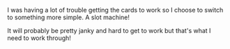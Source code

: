 I was having a lot of trouble getting the cards to work so I choose to switch to something more simple. A slot machine!

It will probably be pretty janky and hard to get to work but that's what I need to work through!

